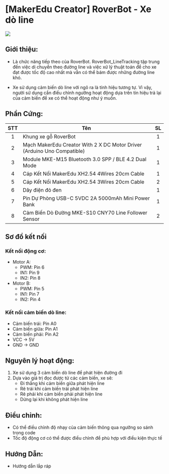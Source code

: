 # [MakerEdu Creator] RoverBot - Xe dò line

<img src= ../../image/RoverBot_LineTracking.png>

## Giới thiệu:

- Là chức năng tiếp theo của RoverBot. RoverBot_LineTracking tập trung đến việc di chuyển theo đường line và việc xử lý thuật toán để cho xe đạt được tốc độ cao nhất mà vẫn có thể bám được những đường line khó.  

- Xe sử dụng cảm biến dò line với ngõ ra là tính hiệu tương tự. Vì vậy, người sử dụng cần điều chỉnh ngưỡng hoạt động dựa trên tín hiệu trả lại của cảm biến để xe có thể hoạt động như ý muốn.  

## Phần Cứng:
| STT | Tên                                                                     | SL |
|:---:|-------------------------------------------------------------------------|:--:|
|  1  | Khung xe gỗ RoverBot                                                    |  1 |
|  2  | Mạch MakerEdu Creator With 2 X DC Motor Driver (Arduino Uno Compatible) |  1 |
|  3  | Module MKE-M15 Bluetooth 3.0 SPP / BLE 4.2 Dual Mode                    |  1 |
|  4  | Cáp Kết Nối MakerEdu XH2.54 4Wires 20cm Cable                           |  1 |
|  5  | Cáp Kết Nối MakerEdu XH2.54 3Wires 20cm Cable                           |  2 |
|  6  | Dây điện đỏ đen                                                         |  1 |
|  7  | Pin Dự Phòng USB-C 5VDC 2A 5000mAh Mini Power Bank                      |  1 |
|  8  | Cảm Biến Dò Đường MKE-S10 CNY70 Line Follower Sensor                    |  2 |  

## Sơ đồ kết nối

### Kết nối động cơ:
- Motor A:
  - PWM: Pin 6
  - IN1: Pin 9
  - IN2: Pin 8
- Motor B:
  - PWM: Pin 5
  - IN1: Pin 7
  - IN2: Pin 4

### Kết nối cảm biến dò line:
- Cảm biến trái: Pin A0
- Cảm biến giữa: Pin A1
- Cảm biến phải: Pin A2
- VCC -> 5V
- GND -> GND

## Nguyên lý hoạt động:
1. Xe sử dụng 3 cảm biến dò line để phát hiện đường đi
2. Dựa vào giá trị đọc được từ các cảm biến, xe sẽ:
   - Đi thẳng khi cảm biến giữa phát hiện line
   - Rẽ trái khi cảm biến trái phát hiện line
   - Rẽ phải khi cảm biến phải phát hiện line
   - Dừng lại khi không phát hiện line

## Điều chỉnh:
- Có thể điều chỉnh độ nhạy của cảm biến thông qua ngưỡng so sánh trong code
- Tốc độ động cơ có thể được điều chỉnh để phù hợp với điều kiện thực tế

## Hướng Dẫn:
- Hướng dẫn lắp ráp  



